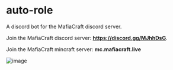 # auto-role

A discord bot for the MafiaCraft discord server.

Join the MafiaCraft discord server: **<https://discord.gg/MJhhDsG>**.

Join the MafiaCraft mincraft server: **mc.mafiacraft.live**

![image](https://cdn.discordapp.com/icons/723240131804397598/b198e7253c2e905c36202ea048d40088.png?size=512)